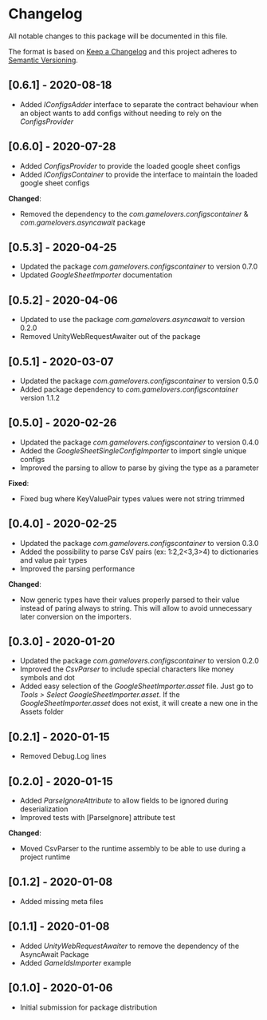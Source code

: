 # Changelog
All notable changes to this package will be documented in this file.

The format is based on [Keep a Changelog](http://keepachangelog.com/en/1.0.0/)
and this project adheres to [Semantic Versioning](http://semver.org/spec/v2.0.0.html).

## [0.6.1] - 2020-08-18

- Added *IConfigsAdder* interface to separate the contract behaviour when an object wants to add configs without needing to rely on the *ConfigsProvider*

## [0.6.0] - 2020-07-28

- Added *ConfigsProvider* to provide the loaded google sheet configs
- Added *IConfigsContainer* to provide the interface to maintain the loaded google sheet configs

**Changed**:
- Removed the dependency to the *com.gamelovers.configscontainer* & *com.gamelovers.asyncawait* package

## [0.5.3] - 2020-04-25

- Updated the package *com.gamelovers.configscontainer* to version 0.7.0
- Updated *GoogleSheetImporter* documentation

## [0.5.2] - 2020-04-06

- Updated to use the package *com.gamelovers.asyncawait* to version 0.2.0
- Removed UnityWebRequestAwaiter out of the package

## [0.5.1] - 2020-03-07

- Updated the package *com.gamelovers.configscontainer* to version 0.5.0
- Added package dependency to *com.gamelovers.configscontainer* version 1.1.2

## [0.5.0] - 2020-02-26

- Updated the package *com.gamelovers.configscontainer* to version 0.4.0
- Added the *GoogleSheetSingleConfigImporter* to import single unique configs
- Improved the parsing to allow to parse by giving the type as a parameter

**Fixed**:
- Fixed bug where KeyValuePair types values were not string trimmed

## [0.4.0] - 2020-02-25

- Updated the package *com.gamelovers.configscontainer* to version 0.3.0
- Added the possibility to parse CsV pairs (ex: 1:2,2<3,3>4) to dictionaries and value pair types
- Improved the parsing performance

**Changed**:
- Now generic types have their values properly parsed to their value instead of paring always to string. This will allow to avoid unnecessary later conversion on the importers.

## [0.3.0] - 2020-01-20

- Updated the package *com.gamelovers.configscontainer* to version 0.2.0
- Improved the *CsvParser* to include special characters like money symbols and dot
- Added easy selection of the *GoogleSheetImporter.asset* file. Just go to *Tools > Select GoogleSheetImporter.asset*. If the *GoogleSheetImporter.asset* does not exist, it will create a new one in the Assets folder

## [0.2.1] - 2020-01-15

- Removed Debug.Log lines

## [0.2.0] - 2020-01-15

- Added *ParseIgnoreAttribute* to allow fields to be ignored during deserialization
- Improved tests with [ParseIgnore] attribute test

**Changed**:
- Moved CsvParser to the runtime assembly to be able to use during a project runtime

## [0.1.2] - 2020-01-08

- Added missing meta files

## [0.1.1] - 2020-01-08

- Added *UnityWebRequestAwaiter* to remove the dependency of the AsyncAwait Package
- Added *GameIdsImporter* example

## [0.1.0] - 2020-01-06

- Initial submission for package distribution

